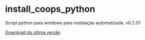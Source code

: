 # install_coops_python

Script python para windows para instalação automatizada. v0.2.01

[Download da última versão](https://github.com/dalraf/install_coops_python/releases/download/v0.2.01/install_coops_python.exe)
